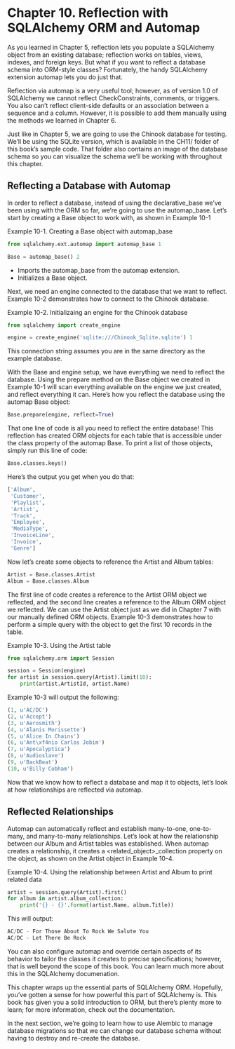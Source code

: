 # Chapter 10. Reflection with SQLAlchemy ORM and Automap

As you learned in Chapter 5, reflection lets you populate a SQLAlchemy object from an existing database; reflection works on tables, views, indexes, and foreign keys. But what if you want to reflect a database schema into ORM-style classes? Fortunately, the handy SQLAlchemy extension automap lets you do just that.

Reflection via automap is a very useful tool; however, as of version 1.0 of SQLAlchemy we cannot reflect CheckConstraints, comments, or triggers. You also can’t reflect client-side defaults or an association between a sequence and a column. However, it is possible to add them manually using the methods we learned in Chapter 6.

Just like in Chapter 5, we are going to use the Chinook database for testing. We’ll be using the SQLite version, which is available in the CH11/ folder of this book’s sample code. That folder also contains an image of the database schema so you can visualize the schema we’ll be working with throughout this chapter.

## Reflecting a Database with Automap

In order to reflect a database, instead of using the declarative_base we’ve been using with the ORM so far, we’re going to use the automap_base. Let’s start by creating a Base object to work with, as shown in Example 10-1

Example 10-1. Creating a Base object with automap_base
```python
from sqlalchemy.ext.automap import automap_base 1

Base = automap_base() 2
```
* Imports the automap_base from the automap extension.
* Initializes a Base object.

Next, we need an engine connected to the database that we want to reflect. Example 10-2 demonstrates how to connect to the Chinook database.

Example 10-2. Initializaing an engine for the Chinook database
```python
from sqlalchemy import create_engine

engine = create_engine('sqlite:///Chinook_Sqlite.sqlite') 1
```

This connection string assumes you are in the same directory as the example database.

With the Base and engine setup, we have everything we need to reflect the database. Using the prepare method on the Base object we created in Example 10-1 will scan everything available on the engine we just created, and reflect everything it can. Here’s how you reflect the database using the automap Base object:

```python
Base.prepare(engine, reflect=True)
```

That one line of code is all you need to reflect the entire database! This reflection has created ORM objects for each table that is accessible under the class property of the automap Base. To print a list of those objects, simply run this line of code:

```python
Base.classes.keys()
```

Here’s the output you get when you do that:

```python
['Album',
 'Customer',
 'Playlist',
 'Artist',
 'Track',
 'Employee',
 'MediaType',
 'InvoiceLine',
 'Invoice',
 'Genre']
```

Now let’s create some objects to reference the Artist and Album tables:

```python
Artist = Base.classes.Artist
Album = Base.classes.Album
```

The first line of code creates a reference to the Artist ORM object we reflected, and the second line creates a reference to the Album ORM object we reflected. We can use the Artist object just as we did in Chapter 7 with our manually defined ORM objects. Example 10-3 demonstrates how to perform a simple query with the object to get the first 10 records in the table.

Example 10-3. Using the Artist table
```python
from sqlalchemy.orm import Session

session = Session(engine)
for artist in session.query(Artist).limit(10):
    print(artist.ArtistId, artist.Name)
```

Example 10-3 will output the following:

```python
(1, u'AC/DC')
(2, u'Accept')
(3, u'Aerosmith')
(4, u'Alanis Morissette')
(5, u'Alice In Chains')
(6, u'Ant\xf4nio Carlos Jobim')
(7, u'Apocalyptica')
(8, u'Audioslave')
(9, u'BackBeat')
(10, u'Billy Cobham')
```
Now that we know how to reflect a database and map it to objects, let’s look at how relationships are reflected via automap.

## Reflected Relationships

Automap can automatically reflect and establish many-to-one, one-to-many, and many-to-many relationships. Let’s look at how the relationship between our Album and Artist tables was established. When automap creates a relationship, it creates a <related_object>_collection property on the object, as shown on the Artist object in Example 10-4.

Example 10-4. Using the relationship between Artist and Album to print related data
```python
artist = session.query(Artist).first()
for album in artist.album_collection:
    print('{} - {}'.format(artist.Name, album.Title))
```
This will output:

```python
AC/DC - For Those About To Rock We Salute You
AC/DC - Let There Be Rock
```

You can also configure automap and override certain aspects of its behavior to tailor the classes it creates to precise specifications; however, that is well beyond the scope of this book. You can learn much more about this in the SQLAlchemy documenation.

This chapter wraps up the essential parts of SQLAlchemy ORM. Hopefully, you’ve gotten a sense for how powerful this part of SQLAlchemy is. This book has given you a solid introduction to ORM, but there’s plenty more to learn; for more information, check out the documentation.

In the next section, we’re going to learn how to use Alembic to manage database migrations so that we can change our database schema without having to destroy and re-create the database.

